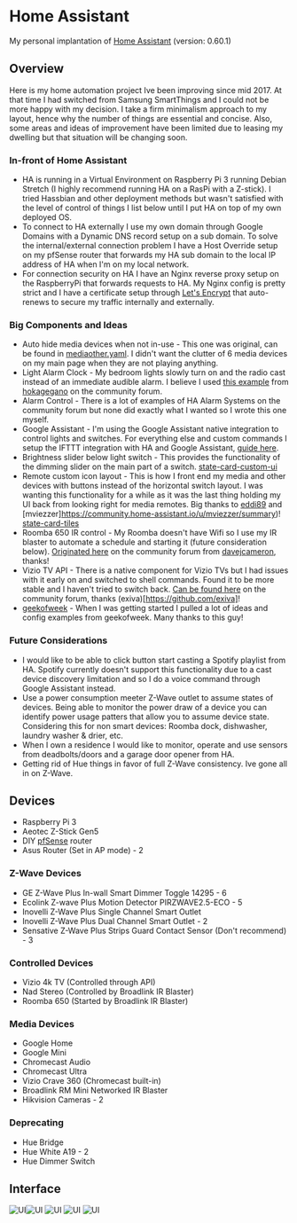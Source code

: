 # Home Assistant
My personal implantation of [Home Assistant](https://home-assistant.io) (version: 0.60.1)

## Overview

Here is my home automation project Ive been improving since mid 2017. At that time I had switched from Samsung SmartThings and I could not be more happy with my decision. I take a firm minimalism approach to my layout, hence why the number of things are essential and concise. Also, some areas and ideas of improvement have been limited due to leasing my dwelling but that situation will be changing soon.

### In-front of Home Assistant
* HA is running in a Virtual Environment on Raspberry Pi 3 running Debian Stretch (I highly recommend running HA on a RasPi with a Z-stick). I tried Hassbian and other deployment methods but wasn't satisfied with the level of control of things I list below until I put HA on top of my own deployed OS. 
* To connect to HA externally I use my own domain through Google Domains with a Dynamic DNS record setup on a sub domain. To solve the internal/external connection problem I have a Host Override setup on my pfSense router that forwards my HA sub domain to the local IP address of HA when I'm on my local network.
* For connection security on HA I have an Nginx reverse proxy setup on the RaspberryPi that forwards requests to HA. My Nginx config is pretty strict and I have a certificate setup through [Let's Encrypt](https://letsencrypt.org/)
 that auto-renews to secure my traffic internally and externally.

### Big Components and Ideas
* Auto hide media devices when not in-use - This one was original, can be found in [mediaother.yaml](haconfig/packages/mediaother.yaml). I didn't want the clutter of 6 media devices on my main page when they are not playing anything.
* Light Alarm Clock - My bedroom lights slowly turn on and the radio cast instead of an immediate audible alarm. I believe I used [this example](https://community.home-assistant.io/t/creating-an-alarm-clock-updated/15195) from [hokagegano](https://community.home-assistant.io/u/hokagegano) on the community forum.
* Alarm Control - There is a lot of examples of HA Alarm Systems on the community forum but none did exactly what I wanted so I wrote this one myself.
* Google Assistant - I'm using the Google Assistant native integration to control lights and switches. For everything else and custom commands I setup the IFTTT integration with HA and Google Assistant, [guide here](https://community.home-assistant.io/t/how-to-integrate-google-assistant-and-home-assistant-api-using-only-ifttt/19269).
* Brightness slider below light switch - This provides the functionality of the dimming slider on the main part of a switch. [state-card-custom-ui](https://github.com/andrey-git/home-assistant-custom-ui)
* Remote custom icon layout - This is how I front end my media and other devices with buttons instead of the horizontal switch layout. I was wanting this functionality for a while as it was the last thing holding my UI back from looking right for media remotes. Big thanks to [eddi89](https://community.home-assistant.io/u/eddi89) and [mviezzer]https://community.home-assistant.io/u/mviezzer/summary)! [state-card-tiles](https://github.com/maattdiy/home-assistant-config)
* Roomba 650 IR control - My Roomba doesn't have Wifi so I use my IR blaster to automate a schedule and starting it (future consideration below). [Originated here](https://community.home-assistant.io/t/irobot-roomba/6288/9) on the community forum from [davejcameron](https://community.home-assistant.io/u/davejcameron), thanks!
* Vizio TV API - There is a native component for Vizio TVs but I had issues with it early on and switched to shell commands. Found it to be more stable and I haven't tried to switch back. [Can be found here](https://community.home-assistant.io/t/vizio-smartcast/14987) on the community forum, thanks (exiva)[https://github.com/exiva]!
* [geekofweek](https://github.com/geekofweek/homeassistant) - When I was getting started I pulled a lot of ideas and config examples from geekofweek. Many thanks to this guy!

### Future Considerations
* I would like to be able to click button start casting a Spotify playlist from HA. Spotify currently doesn't support this functionality due to a cast device discovery limitation and so I do a voice command through Google Assistant instead.
* Use a power consumption meeter Z-Wave outlet to assume states of devices. Being able to monitor the power draw of a device you can identify power usage patters that allow you to assume device state. Considering this for non smart devices: Roomba dock, dishwasher, laundry washer & drier, etc.
* When I own a residence I would like to monitor, operate and use sensors from deadbolts/doors and a garage door opener from HA.
* Getting rid of Hue things in favor of full Z-Wave consistency. Ive gone all in on Z-Wave.

## Devices
* Raspberry Pi 3
* Aeotec Z-Stick Gen5
* DIY [pfSense](https://www.pfsense.org/) router
* Asus Router (Set in AP mode) - 2

### Z-Wave Devices
* GE Z-Wave Plus In-wall Smart Dimmer Toggle 14295 - 6
* Ecolink Z-wave Plus Motion Detector PIRZWAVE2.5-ECO - 5
* Inovelli Z-Wave Plus Single Channel Smart Outlet
* Inovelli Z-Wave Plus Dual Channel Smart Outlet - 2
* Sensative Z-Wave Plus Strips Guard Contact Sensor (Don't recommend) - 3

### Controlled Devices
* Vizio 4k TV (Controlled through API)
* Nad Stereo (Controlled by Broadlink IR Blaster)
* Roomba 650 (Started by Broadlink IR Blaster)

### Media Devices
* Google Home
* Google Mini
* Chromecast Audio
* Chromecast Ultra
* Vizio Crave 360 (Chromecast built-in)
* Broadlink RM Mini Networked IR Blaster
* Hikvision Cameras - 2

### Deprecating
* Hue Bridge
* Hue White A19 - 2
* Hue Dimmer Switch

## Interface
![UI](images/ha_mhome.png)![UI](images/ha_msecurity.png)
![UI](images/ha_home.jpg)
![UI](images/ha_security.jpg)
![UI](images/ha_override.jpg)
